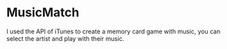 # MusicMatch
I used the API of iTunes to create a memory card game with music, you can select the artist and play with their music.

